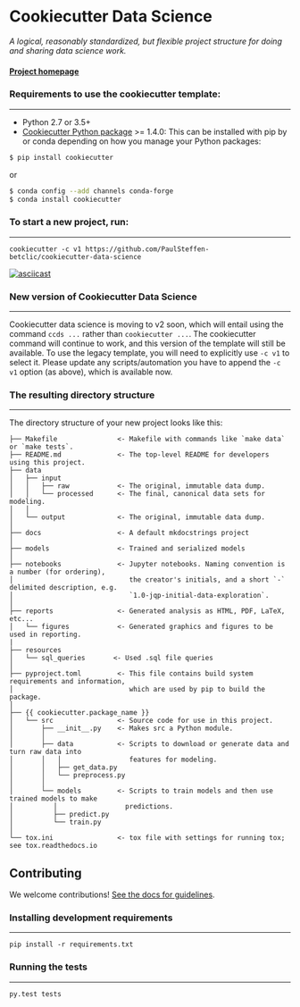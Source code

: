 # Cookiecutter Data Science

_A logical, reasonably standardized, but flexible project structure for doing and sharing data science work._


#### [Project homepage](http://drivendata.github.io/cookiecutter-data-science/)


### Requirements to use the cookiecutter template:
-----------
 - Python 2.7 or 3.5+
 - [Cookiecutter Python package](http://cookiecutter.readthedocs.org/en/latest/installation.html) >= 1.4.0: This can be installed with pip by or conda depending on how you manage your Python packages:

``` bash
$ pip install cookiecutter
```

or

``` bash
$ conda config --add channels conda-forge
$ conda install cookiecutter
```


### To start a new project, run:
------------

    cookiecutter -c v1 https://github.com/PaulSteffen-betclic/cookiecutter-data-science


[![asciicast](https://asciinema.org/a/244658.svg)](https://asciinema.org/a/244658)

### New version of Cookiecutter Data Science
------------
Cookiecutter data science is moving to v2 soon, which will entail using
the command `ccds ...` rather than `cookiecutter ...`. The cookiecutter command
will continue to work, and this version of the template will still be available.
To use the legacy template, you will need to explicitly use `-c v1` to select it.
Please update any scripts/automation you have to append the `-c v1` option (as above),
which is available now.


### The resulting directory structure
------------

The directory structure of your new project looks like this: 

```
├── Makefile               <- Makefile with commands like `make data` or `make tests`.
├── README.md              <- The top-level README for developers using this project.
├── data       
│   ├── input
│   │   ├── raw            <- The original, immutable data dump.
│   │   └── processed      <- The final, canonical data sets for modeling.
│   │                  
│   └── output             <- The original, immutable data dump.
│      
├── docs                   <- A default mkdocstrings project
│      
├── models                 <- Trained and serialized models
│      
├── notebooks              <- Jupyter notebooks. Naming convention is a number (for ordering),
│                             the creator's initials, and a short `-` delimited description, e.g.
│                             `1.0-jqp-initial-data-exploration`.
│      
├── reports                <- Generated analysis as HTML, PDF, LaTeX, etc...
│   └── figures            <- Generated graphics and figures to be used in reporting.
|
├── resources       
│   └── sql_queries       <- Used .sql file queries
│      
├── pyproject.toml         <- This file contains build system requirements and information, 
│                             which are used by pip to build the package.
│
├── {{ cookiecutter.package_name }}
│   └── src                <- Source code for use in this project.
│       ├── __init__.py    <- Makes src a Python module.
│       │
│       ├── data           <- Scripts to download or generate data and turn raw data into 
│       │   │                 features for modeling.
│       │   ├── get_data.py
│       │   └── preprocess.py
│       │
│       └── models         <- Scripts to train models and then use trained models to make
│          │                 predictions.
│          ├── predict.py
│          └── train.py
│       
└── tox.ini                <- tox file with settings for running tox; see tox.readthedocs.io
```

## Contributing

We welcome contributions! [See the docs for guidelines](https://drivendata.github.io/cookiecutter-data-science/#contributing).

### Installing development requirements
------------

    pip install -r requirements.txt

### Running the tests
------------

    py.test tests
